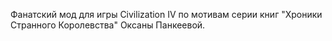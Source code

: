 Фанатский мод для игры Civilization IV по мотивам серии книг "Хроники Странного Королевства" Оксаны Панкеевой.
